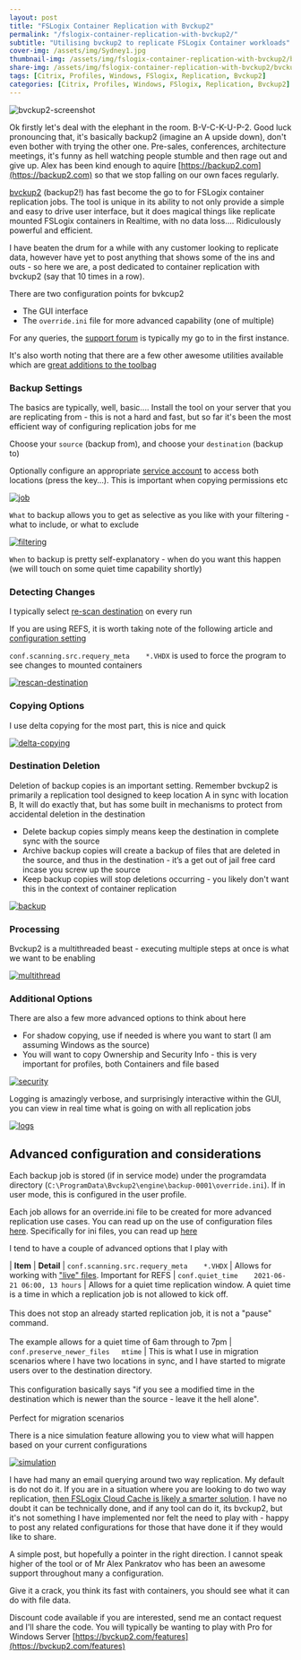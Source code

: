 ```yaml
---
layout: post
title: "FSLogix Container Replication with Bvckup2"
permalink: "/fslogix-container-replication-with-bvckup2/"
subtitle: "Utilising bvckup2 to replicate FSLogix Container workloads"
cover-img: /assets/img/Sydney1.jpg
thumbnail-img: /assets/img/fslogix-container-replication-with-bvckup2/bvckup2-screenshot.png
share-img: /assets/img/fslogix-container-replication-with-bvckup2/bvckup2-screenshot.png
tags: [Citrix, Profiles, Windows, FSlogix, Replication, Bvckup2]
categories: [Citrix, Profiles, Windows, FSlogix, Replication, Bvckup2]
---
```


![bvckup2-screenshot]({{site.baseurl}}/assets/img/fslogix-container-replication-with-bvckup2/bvckup2-screenshot.png)

Ok firstly let's deal with the elephant in the room. B-V-C-K-U-P-2. Good luck pronouncing that, it's basically backup2 (imagine an A upside down), don't even bother with trying the other one. Pre-sales, conferences, architecture meetings, it's funny as hell watching people stumble and then rage out and give up. Alex has been kind enough to aquire [https://backup2.com](https://backup2.com) so that we stop falling on our own faces regularly.

[bvckup2](https://bvckup2.com/) (backup2!) has fast become the go to for FSLogix container replication jobs. The tool is unique in its ability to not only provide a simple and easy to drive user interface, but it does magical things like replicate mounted FSLogix containers in Realtime, with no data loss…. Ridiculously powerful and efficient.

I have beaten the drum for a while with any customer looking to replicate data, however have yet to post anything that shows some of the ins and outs - so here we are, a post dedicated to container replication with bvckup2 (say that 10 times in a row).

There are two configuration points for bvkcup2

*  The GUI interface
*  The `override.ini` file for more advanced capability (one of multiple)

For any queries, the [support forum](https://bvckup2.com/support/forum/topic/438) is typically my go to in the first instance.

It's also worth noting that there are a few other awesome utilities available which are [great additions to the toolbag](https://iobureau.com/#peanuts)

### Backup Settings

The basics are typically, well, basic.... Install the tool on your server that you are replicating from - this is not a hard and fast, but so far it's been the most efficient way of configuring replication jobs for me

Choose your `source` (backup from), and choose your `destination` (backup to)

Optionally configure an appropriate [service account](https://bvckup2.com/support/forum/topic/413) to access both locations (press the key…). This is important when copying permissions etc

[![job]({{site.baseurl}}/assets/img/fslogix-container-replication-with-bvckup2/job.png)]({{site.baseurl}}/assets/img/fslogix-container-replication-with-bvckup2/job.png)

`What` to backup allows you to get as selective as you like with your filtering - what to include, or what to exclude

[![filtering]({{site.baseurl}}/assets/img/fslogix-container-replication-with-bvckup2/filtering.png)]({{site.baseurl}}/assets/img/fslogix-container-replication-with-bvckup2/filtering.png)

`When` to backup is pretty self-explanatory - when do you want this happen (we will touch on some quiet time capability shortly)

### Detecting Changes

I typically select [re-scan destination](https://bvckup2.com/support/forum/topic/744) on every run

If you are using REFS, it is worth taking note of the following article and [configuration setting](https://bvckup2.com/support/forum/topic/1336)

`conf.scanning.src.requery_meta    *.VHDX` is used to force the program to see changes to mounted containers

[![rescan-destination]({{site.baseurl}}/assets/img/fslogix-container-replication-with-bvckup2/rescan-destination.png)]({{site.baseurl}}/assets/img/fslogix-container-replication-with-bvckup2/rescan-destination.png)

### Copying Options

I use delta copying for the most part, this is nice and quick

[![delta-copying]({{site.baseurl}}/assets/img/fslogix-container-replication-with-bvckup2/delta-copying.png)]({{site.baseurl}}/assets/img/fslogix-container-replication-with-bvckup2/delta-copying.png)

### Destination Deletion

Deletion of backup copies is an important setting. Remember bvckup2 is primarily a replication tool designed to keep location A in sync with location B, It will do exactly that, but has some built in mechanisms to protect from accidental deletion in the destination

*  Delete backup copies simply means keep the destination in complete sync with the source
*  Archive backup copies will create a backup of files that are deleted in the source, and thus in the destination - it’s a get out of jail free card incase you screw up the source
*  Keep backup copies will stop deletions occurring - you likely don't want this in the context of container replication

[![backup]({{site.baseurl}}/assets/img/fslogix-container-replication-with-bvckup2/backup.png)]({{site.baseurl}}/assets/img/fslogix-container-replication-with-bvckup2/backup.png)

### Processing

Bvckup2 is a multithreaded beast - executing multiple steps at once is what we want to be enabling

[![multithread]({{site.baseurl}}/assets/img/fslogix-container-replication-with-bvckup2/multithread.png)]({{site.baseurl}}/assets/img/fslogix-container-replication-with-bvckup2/multithread.png)

### Additional Options

There are also a few more advanced options to think about here

*  For shadow copying, use if needed is where you want to start (I am assuming Windows as the source)
*  You will want to copy Ownership and Security Info - this is very important for profiles, both Containers and file based

[![security]({{site.baseurl}}/assets/img/fslogix-container-replication-with-bvckup2/security.png)]({{site.baseurl}}/assets/img/fslogix-container-replication-with-bvckup2/security.png)

Logging is amazingly verbose, and surprisingly interactive within the GUI, you can view in real time what is going on with all replication jobs

[![logs]({{site.baseurl}}/assets/img/fslogix-container-replication-with-bvckup2/logs.png)]({{site.baseurl}}/assets/img/fslogix-container-replication-with-bvckup2/logs.png)

## Advanced configuration and considerations

Each backup job is stored (if in service mode) under the programdata directory (`C:\ProgramData\Bvckup2\engine\backup-0001\override.ini`). If in user mode, this is configured in the user profile.

Each job allows for an override.ini file to be created for more advanced replication use cases. You can read up on the use of configuration files [here](https://bvckup2.com/support/forum/topic/480). Specifically for ini files, you can read up [here](https://bvckup2.com/support/forum/topic/800)

I tend to have a couple of advanced options that I play with

| **Item** | **Detail**
| `conf.scanning.src.requery_meta    *.VHDX` | Allows for working with ["live" files](https://bvckup2.com/support/forum/topic/1336). Important for REFS
| `conf.quiet_time    2021-06-21 06:00, 13 hours` | Allows for a quiet time replication window. A quiet time is a time in which a replication job is not allowed to kick off. <br> <br> This does not stop an already started replication job, it is not a "pause" command. <br> <br> The example allows for a quiet time of 6am through to 7pm
| `conf.preserve_newer_files   mtime` | This is what I use in migration scenarios where I have two locations in sync, and I have started to migrate users over to the destination directory. <br> <br> This configuration basically says "if you see a modified time in the destination which is newer than the source - leave it the hell alone". <br> <br> Perfect for migration scenarios

There is a nice simulation feature allowing you to view what will happen based on your current configurations

[![simulation]({{site.baseurl}}/assets/img/fslogix-container-replication-with-bvckup2/simulation.png)]({{site.baseurl}}/assets/img/fslogix-container-replication-with-bvckup2/simulation.png)

I have had many an email querying around two way replication. My default is do not do it. If you are in a situation where you are looking to do two way replication, [then FSLogix Cloud Cache is likely a smarter solution](https://jkindon.com/architecting-for-fslogix-containers-high-availability/). I have no doubt it can be technically done, and if any tool can do it, its bvckup2, but it's not something I have implemented nor felt the need to play with - happy to post any related configurations for those that have done it if they would like to share.

A simple post, but hopefully a pointer in the right direction. I cannot speak higher of the tool or of Mr Alex Pankratov who has been an awesome support throughout many a configuration.

Give it a crack, you think its fast with containers, you should see what it can do with file data.

Discount code available if you are interested, send me an contact request and I'll share the code. You will typically be wanting to play with Pro for Windows Server [https://bvckup2.com/features](https://bvckup2.com/features)